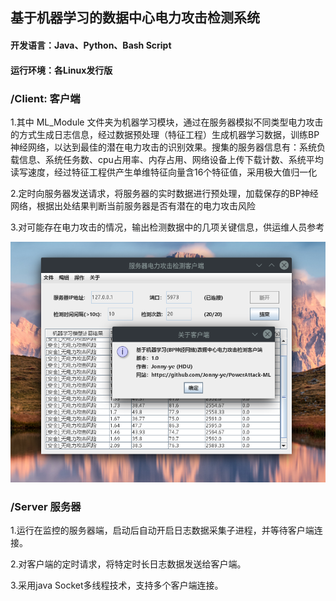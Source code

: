 ## 基于机器学习的数据中心电力攻击检测系统

#### 开发语言：Java、Python、Bash Script

#### 运行环境：各Linux发行版

### /Client: 客户端

1.其中 ML_Module 文件夹为机器学习模块，通过在服务器模拟不同类型电力攻击的方式生成日志信息，经过数据预处理（特征工程）生成机器学习数据，训练BP神经网络，以达到最佳的潜在电力攻击的识别效果。搜集的服务器信息有：系统负载信息、系统任务数、cpu占用率、内存占用、网络设备上传下载计数、系统平均读写速度，经过特征工程供产生单维特征向量含16个特征值，采用极大值归一化

2.定时向服务器发送请求，将服务器的实时数据进行预处理，加载保存的BP神经网络，根据出处结果判断当前服务器是否有潜在的电力攻击风险

3.对可能存在电力攻击的情况，输出检测数据中的几项关键信息，供运维人员参考


![image](https://github.com/Jonny-ye/PowerAttack-ML/blob/master/Client-GUI1.0.png)

### /Server 服务器

1.运行在监控的服务器端，启动后自动开启日志数据采集子进程，并等待客户端连接。

2.对客户端的定时请求，将特定时长日志数据发送给客户端。

3.采用java Socket多线程技术，支持多个客户端连接。

